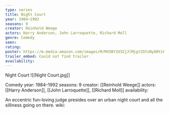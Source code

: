 ```yaml
---
type: series
title: Night Court
year: 1984–1992
seasons: 9
creator: Reinhold Weege
actors: Harry Anderson, John Larroquette, Richard Moll
genre: Comedy
seen:
rating: 
poster: https://m.media-amazon.com/images/M/MV5BY2U3ZjJlMjgtZGYzNy00YzFlLTg4ODAtYWQxMTU1ZTc4YmYxXkEyXkFqcGdeQXVyMjk3NTUyOTc@._V1_SX300.jpg
trailer_embed: Could not find trailer.
availability:
---
```

Night Court
![[Night Court.jpg]]

Comedy
year: 1984–1992
seasons: 9
creator: [[Reinhold Weege]]
actors: [[Harry Anderson]], [[John Larroquette]], [[Richard Moll]]
availability:

An eccentric fun-loving judge presides over an urban night court and all the silliness going on there.
wiki: 


